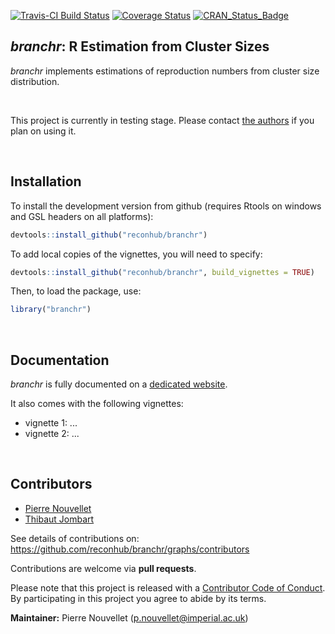 
[![Travis-CI Build Status](https://travis-ci.org/reconhub/branchr.svg?branch=master)](https://travis-ci.org/reconhub/branchr)
[![Coverage Status](https://codecov.io/github/reconhub/branchr/coverage.svg?branch=master)](https://codecov.io/github/reconhub/branchr?branch=master)
[![CRAN_Status_Badge](http://www.r-pkg.org/badges/version/branchr)](https://cran.r-project.org/package=branchr)



*branchr*: R Estimation from Cluster Sizes
---------------------------------------------------------------

*branchr* implements estimations of reproduction numbers from cluster size distribution.

<br>

This project is currently in testing stage. Please contact [the
authors](mailto:p.nouvellet@imperial.ac.uk) if you plan on using it.




<br>

Installation
-------------

To install the development version from github (requires Rtools on windows and
GSL headers on all platforms):


```r
devtools::install_github("reconhub/branchr")
```

To add local copies of the vignettes, you will need to specify:

```r
devtools::install_github("reconhub/branchr", build_vignettes = TRUE)
```

Then, to load the package, use:


```r
library("branchr")
```



<br>

Documentation
-------------

*branchr* is fully documented on a [dedicated
 website](http://www.repidemicsconsortium.org/branchr/). 

It also comes with the following vignettes:

* vignette 1: ...
* vignette 2: ...


<br>

Contributors
------------

- [Pierre Nouvellet](https://github.com/pnouvellet)
- [Thibaut Jombart](https://github.com/thibautjombart)


See details of contributions on: <br>
https://github.com/reconhub/branchr/graphs/contributors



Contributions are welcome via **pull requests**.

Please note that this project is released with a [Contributor Code of
Conduct](CONDUCT.md). By participating in this project you agree to abide by its
terms.

**Maintainer:** Pierre Nouvellet (p.nouvellet@imperial.ac.uk)
